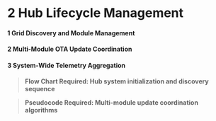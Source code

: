 # 2 Hub Lifecycle Management


#### 1 Grid Discovery and Module Management


#### 2 Multi-Module OTA Update Coordination


#### 3 System-Wide Telemetry Aggregation


> **Flow Chart Required: Hub system initialization and discovery sequence**


> **Pseudocode Required: Multi-module update coordination algorithms**

